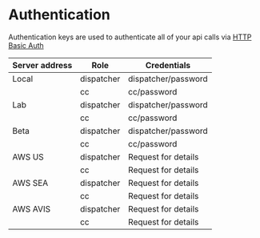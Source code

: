 # Authentication

Authentication keys are used to authenticate all of your api calls via [HTTP Basic Auth](https://en.wikipedia.org/wiki/Basic_access_authentication)

| Server address | Role       | Credentials         |
|----------------|------------|---------------------|
| Local          | dispatcher | dispatcher/password |
|                | cc         | cc/password         |
| Lab            | dispatcher | dispatcher/password |
|                | cc         | cc/password         |
| Beta           | dispatcher | dispatcher/password |
|                | cc         | cc/password         |
| AWS US         | dispatcher | Request for details |
|                | cc         | Request for details |
| AWS SEA        | dispatcher | Request for details |
|                | cc         | Request for details |
| AWS AVIS       | dispatcher | Request for details |
|                | cc         | Request for details |
